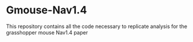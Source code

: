 # Gmouse-Nav1.4
This repository contains all the code necessary to replicate analysis for the grasshopper mouse Nav1.4 paper
